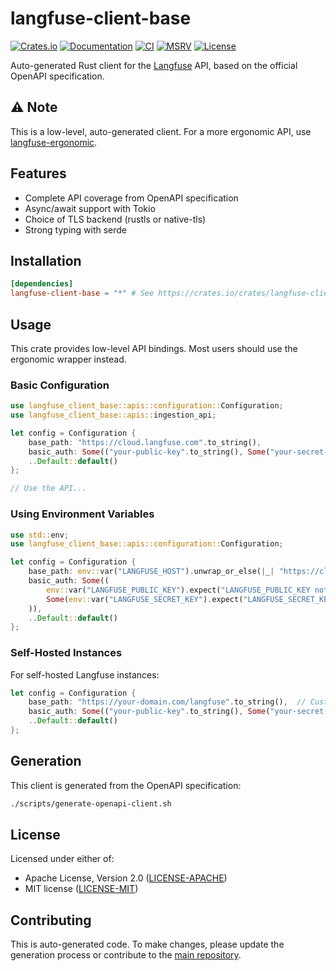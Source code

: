 # langfuse-client-base

[![Crates.io](https://img.shields.io/crates/v/langfuse-client-base.svg)](https://crates.io/crates/langfuse-client-base)
[![Documentation](https://docs.rs/langfuse-client-base/badge.svg)](https://docs.rs/langfuse-client-base)
[![CI](https://github.com/genai-rs/langfuse-client-base/workflows/CI/badge.svg)](https://github.com/genai-rs/langfuse-client-base/actions)
[![MSRV](https://img.shields.io/badge/MSRV-1.82.0-blue)](https://releases.rs/docs/1.82.0/)
[![License](https://img.shields.io/crates/l/langfuse-client-base)](./LICENSE-MIT)

Auto-generated Rust client for the [Langfuse](https://langfuse.com) API, based on the official OpenAPI specification.

## ⚠️ Note

This is a low-level, auto-generated client. For a more ergonomic API, use [langfuse-ergonomic](https://github.com/genai-rs/langfuse-ergonomic).

## Features

- Complete API coverage from OpenAPI specification
- Async/await support with Tokio
- Choice of TLS backend (rustls or native-tls)
- Strong typing with serde

## Installation

```toml
[dependencies]
langfuse-client-base = "*" # See https://crates.io/crates/langfuse-client-base for latest version
```

## Usage

This crate provides low-level API bindings. Most users should use the ergonomic wrapper instead.

### Basic Configuration

```rust
use langfuse_client_base::apis::configuration::Configuration;
use langfuse_client_base::apis::ingestion_api;

let config = Configuration {
    base_path: "https://cloud.langfuse.com".to_string(),
    basic_auth: Some(("your-public-key".to_string(), Some("your-secret-key".to_string()))),
    ..Default::default()
};

// Use the API...
```

### Using Environment Variables

```rust
use std::env;
use langfuse_client_base::apis::configuration::Configuration;

let config = Configuration {
    base_path: env::var("LANGFUSE_HOST").unwrap_or_else(|_| "https://cloud.langfuse.com".to_string()),
    basic_auth: Some((
        env::var("LANGFUSE_PUBLIC_KEY").expect("LANGFUSE_PUBLIC_KEY not set"),
        Some(env::var("LANGFUSE_SECRET_KEY").expect("LANGFUSE_SECRET_KEY not set"))
    )),
    ..Default::default()
};
```

### Self-Hosted Instances

For self-hosted Langfuse instances:

```rust
let config = Configuration {
    base_path: "https://your-domain.com/langfuse".to_string(),  // Custom base path
    basic_auth: Some(("your-public-key".to_string(), Some("your-secret-key".to_string()))),
    ..Default::default()
};
```

## Generation

This client is generated from the OpenAPI specification:

```bash
./scripts/generate-openapi-client.sh
```

## License

Licensed under either of:
- Apache License, Version 2.0 ([LICENSE-APACHE](LICENSE-APACHE))
- MIT license ([LICENSE-MIT](LICENSE-MIT))

## Contributing

This is auto-generated code. To make changes, please update the generation process or contribute to the [main repository](https://github.com/genai-rs/langfuse-ergonomic).